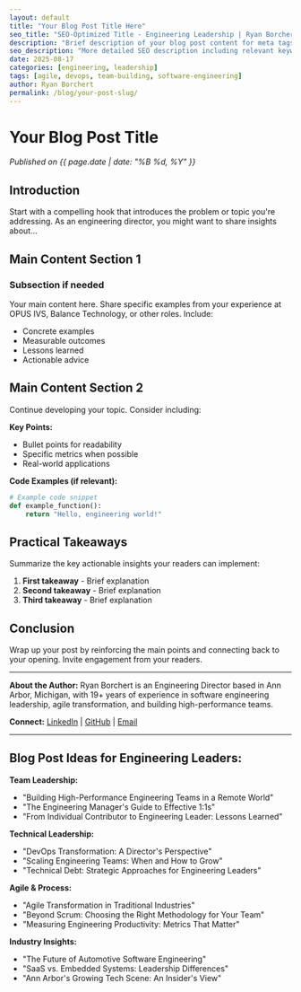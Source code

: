 ```yaml
---
layout: default
title: "Your Blog Post Title Here"
seo_title: "SEO-Optimized Title - Engineering Leadership | Ryan Borchert"
description: "Brief description of your blog post content for meta tags and social sharing."
seo_description: "More detailed SEO description including relevant keywords like engineering leadership, agile transformation, DevOps, etc."
date: 2025-08-17
categories: [engineering, leadership]
tags: [agile, devops, team-building, software-engineering]
author: Ryan Borchert
permalink: /blog/your-post-slug/
---
```


# Your Blog Post Title

*Published on {{ page.date | date: "%B %d, %Y" }}*

## Introduction

Start with a compelling hook that introduces the problem or topic you're addressing. As an engineering director, you might want to share insights about...

## Main Content Section 1

### Subsection if needed

Your main content here. Share specific examples from your experience at OPUS IVS, Balance Technology, or other roles. Include:

- Concrete examples
- Measurable outcomes
- Lessons learned
- Actionable advice

## Main Content Section 2

Continue developing your topic. Consider including:

**Key Points:**
- Bullet points for readability
- Specific metrics when possible
- Real-world applications

**Code Examples (if relevant):**
```python
# Example code snippet
def example_function():
    return "Hello, engineering world!"
```

## Practical Takeaways

Summarize the key actionable insights your readers can implement:

1. **First takeaway** - Brief explanation
2. **Second takeaway** - Brief explanation  
3. **Third takeaway** - Brief explanation

## Conclusion

Wrap up your post by reinforcing the main points and connecting back to your opening. Invite engagement from your readers.

---

**About the Author:** Ryan Borchert is an Engineering Director based in Ann Arbor, Michigan, with 19+ years of experience in software engineering leadership, agile transformation, and building high-performance teams.

**Connect:** [LinkedIn](https://linkedin.com/in/ryanborchert) | [GitHub](https://github.com/ryanborchert) | [Email](mailto:ryan.borchert@gmail.com)

---

## Blog Post Ideas for Engineering Leaders:

**Team Leadership:**
- "Building High-Performance Engineering Teams in a Remote World"
- "The Engineering Manager's Guide to Effective 1:1s"
- "From Individual Contributor to Engineering Leader: Lessons Learned"

**Technical Leadership:**
- "DevOps Transformation: A Director's Perspective"
- "Scaling Engineering Teams: When and How to Grow"
- "Technical Debt: Strategic Approaches for Engineering Leaders"

**Agile & Process:**
- "Agile Transformation in Traditional Industries"
- "Beyond Scrum: Choosing the Right Methodology for Your Team"
- "Measuring Engineering Productivity: Metrics That Matter"

**Industry Insights:**
- "The Future of Automotive Software Engineering"
- "SaaS vs. Embedded Systems: Leadership Differences"
- "Ann Arbor's Growing Tech Scene: An Insider's View"